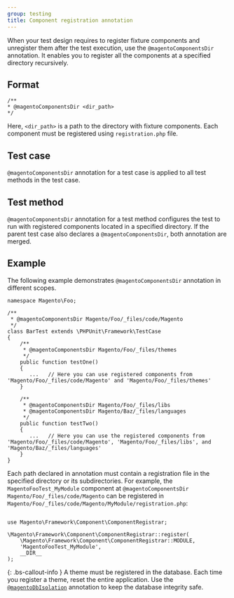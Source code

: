 ```yaml
---
group: testing
title: Component registration annotation
---
```


When your test design requires to register fixture components and unregister them after the test execution, use the `@magentoComponentsDir` annotation.
It enables you to register all the components at a specified directory recursively.

## Format

```php?start_inline=1
/**
* @magentoComponentsDir <dir_path>
*/
```

Here, `<dir_path>` is a path to the directory with fixture components.
Each component must be registered using `registration.php` file.

## Test case

`@magentoComponentsDir` annotation for a test case is applied to all test methods in the test case.

## Test method

`@magentoComponentsDir` annotation for a test method configures the test to run with registered components located in a specified directory.
If the parent test case also declares a `@magentoComponentsDir`, both annotation are merged.

## Example

The following example demonstrates `@magentoComponentsDir` annotation in different scopes.

```php?start_inline=1
namespace Magento\Foo;

/**
 * @magentoComponentsDir Magento/Foo/_files/code/Magento
 */
class BarTest extends \PHPUnit\Framework\TestCase
{
    /**
     * @magentoComponentsDir Magento/Foo/_files/themes
     */
    public function testOne()
    {
       ...   // Here you can use registered components from 'Magento/Foo/_files/code/Magento' and 'Magento/Foo/_files/themes'
    }

    /**
     * @magentoComponentsDir Magento/Foo/_files/libs
     * @magentoComponentsDir Magento/Baz/_files/languages
     */
    public function testTwo()
    {
       ...   // Here you can use the registered components from 'Magento/Foo/_files/code/Magento', 'Magento/Foo/_files/libs', and 'Magento/Baz/_files/languages'
    }
}
```

Each path declared in annotation must contain a registration file in the specified directory or its subdirectories.
For example, the `MagentoFooTest_MyModule` component at `@magentoComponentsDir Magento/Foo/_files/code/Magento` can be registered in `Magento/Foo/_files/code/Magento/MyModule/registration.php`:

```php?start_inline=1

use Magento\Framework\Component\ComponentRegistrar;

\Magento\Framework\Component\ComponentRegistrar::register(
    \Magento\Framework\Component\ComponentRegistrar::MODULE,
    'MagentoFooTest_MyModule',
    __DIR__
);
```

{: .bs-callout-info }
A theme must be registered in the database.
Each time you register a theme, reset the entire application.
Use the [`@magentoDbIsolation`][] annotation to keep the database integrity safe.

<!-- Link definitions -->

[`@magentoDbIsolation`]: ./magento-db-isolation.html